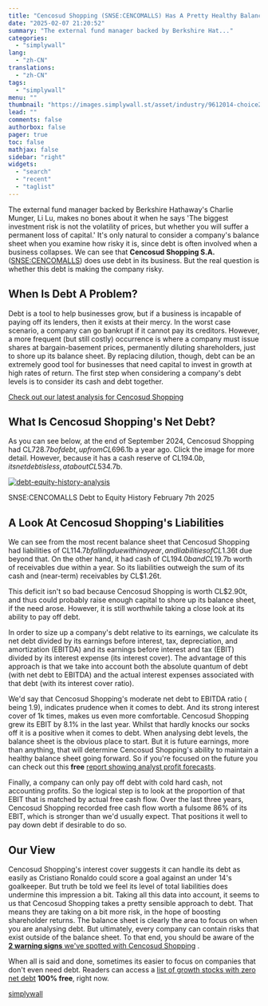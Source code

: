 ```yaml
---
title: "Cencosud Shopping (SNSE:CENCOMALLS) Has A Pretty Healthy Balance Sheet"
date: "2025-02-07 21:20:52"
summary: "The external fund manager backed by Berkshire Hat..."
categories:
  - "simplywall"
lang:
  - "zh-CN"
translations:
  - "zh-CN"
tags:
  - "simplywall"
menu: ""
thumbnail: "https://images.simplywall.st/asset/industry/9612014-choice2-main-header/1585186781436"
lead: ""
comments: false
authorbox: false
pager: true
toc: false
mathjax: false
sidebar: "right"
widgets:
  - "search"
  - "recent"
  - "taglist"
---
```


The external fund manager backed by Berkshire Hathaway's Charlie Munger, Li Lu, makes no bones about it when he says 'The biggest investment risk is not the volatility of prices, but whether you will suffer a permanent loss of capital.' It's only natural to consider a company's balance sheet when you examine how risky it is, since debt is often involved when a business collapses. We can see that **Cencosud Shopping S.A.** ([SNSE:CENCOMALLS](https://simplywall.st/stocks/cl/real-estate-management-and-development/snse-cencomalls/cencosud-shopping-shares)) does use debt in its business. But the real question is whether this debt is making the company risky.

When Is Debt A Problem?
-----------------------

Debt is a tool to help businesses grow, but if a business is incapable of paying off its lenders, then it exists at their mercy. In the worst case scenario, a company can go bankrupt if it cannot pay its creditors. However, a more frequent (but still costly) occurrence is where a company must issue shares at bargain-basement prices, permanently diluting shareholders, just to shore up its balance sheet. By replacing dilution, though, debt can be an extremely good tool for businesses that need capital to invest in growth at high rates of return. The first step when considering a company's debt levels is to consider its cash and debt together.

 [Check out our latest analysis for Cencosud Shopping](https://simplywall.st/stocks/cl/real-estate-management-and-development/snse-cencomalls/cencosud-shopping-shares) 

What Is Cencosud Shopping's Net Debt?
-------------------------------------

As you can see below, at the end of September 2024, Cencosud Shopping had CL$728.7b of debt, up from CL$696.1b a year ago. Click the image for more detail. However, because it has a cash reserve of CL$194.0b, its net debt is less, at about CL$534.7b.

[![debt-equity-history-analysis](https://images.simplywall.st/asset/chart/212465952-debt-equity-history-analysis-1-dark/1738933439880)](https://simplywall.st/stocks/cl/real-estate-management-and-development/snse-cencomalls/cencosud-shopping-shares/health)

SNSE:CENCOMALLS Debt to Equity History February 7th 2025

A Look At Cencosud Shopping's Liabilities
-----------------------------------------

We can see from the most recent balance sheet that Cencosud Shopping had liabilities of CL$114.7b falling due within a year, and liabilities of CL$1.36t due beyond that. On the other hand, it had cash of CL$194.0b and CL$19.7b worth of receivables due within a year. So its liabilities outweigh the sum of its cash and (near-term) receivables by CL$1.26t.

This deficit isn't so bad because Cencosud Shopping is worth CL$2.90t, and thus could probably raise enough capital to shore up its balance sheet, if the need arose. However, it is still worthwhile taking a close look at its ability to pay off debt.

In order to size up a company's debt relative to its earnings, we calculate its net debt divided by its earnings before interest, tax, depreciation, and amortization (EBITDA) and its earnings before interest and tax (EBIT) divided by its interest expense (its interest cover). The advantage of this approach is that we take into account both the absolute quantum of debt (with net debt to EBITDA) and the actual interest expenses associated with that debt (with its interest cover ratio).

We'd say that Cencosud Shopping's moderate net debt to EBITDA ratio ( being 1.9), indicates prudence when it comes to debt. And its strong interest cover of 1k times, makes us even more comfortable. Cencosud Shopping grew its EBIT by 8.1% in the last year. Whilst that hardly knocks our socks off it is a positive when it comes to debt. When analysing debt levels, the balance sheet is the obvious place to start. But it is future earnings, more than anything, that will determine Cencosud Shopping's ability to maintain a healthy balance sheet going forward. So if you're focused on the future you can check out this **free** [report showing analyst profit forecasts](https://simplywall.st/stocks/cl/real-estate-management-and-development/snse-cencomalls/cencosud-shopping-shares/future).

Finally, a company can only pay off debt with cold hard cash, not accounting profits. So the logical step is to look at the proportion of that EBIT that is matched by actual free cash flow. Over the last three years, Cencosud Shopping recorded free cash flow worth a fulsome 86% of its EBIT, which is stronger than we'd usually expect. That positions it well to pay down debt if desirable to do so.

Our View
--------

Cencosud Shopping's interest cover suggests it can handle its debt as easily as Cristiano Ronaldo could score a goal against an under 14's goalkeeper. But truth be told we feel its level of total liabilities does undermine this impression a bit. Taking all this data into account, it seems to us that Cencosud Shopping takes a pretty sensible approach to debt. That means they are taking on a bit more risk, in the hope of boosting shareholder returns. The balance sheet is clearly the area to focus on when you are analysing debt. But ultimately, every company can contain risks that exist outside of the balance sheet. To that end, you should be aware of the  [**2 warning signs**  we've spotted with Cencosud Shopping](https://simplywall.st/stocks/cl/real-estate-management-and-development/snse-cencomalls/cencosud-shopping-shares) .

When all is said and done, sometimes its easier to focus on companies that don't even need debt. Readers can access a [list of growth stocks with zero net debt](https://simplywall.st/discover/investing-ideas/27012/net-cash-stocks-with-a-growth-track-record) **100% free**, right now.

[simplywall](https://simplywall.st/stocks/cl/real-estate-management-and-development/snse-cencomalls/cencosud-shopping-shares/news/cencosud-shopping-snsecencomalls-has-a-pretty-healthy-balanc)
